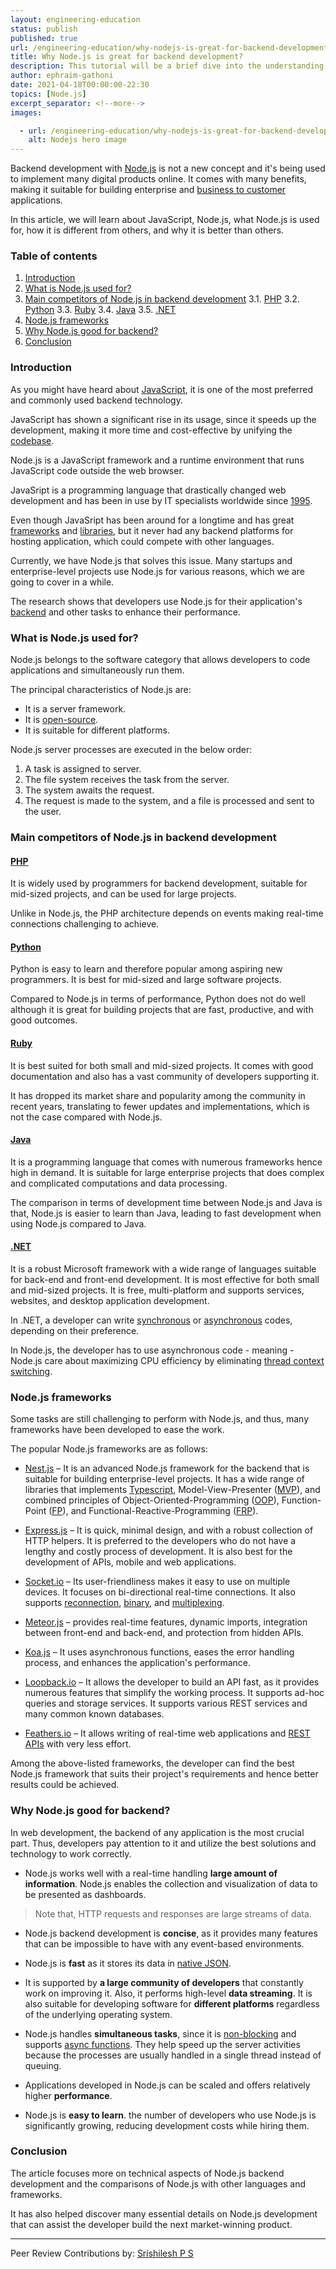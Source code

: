 ```yaml
---
layout: engineering-education
status: publish
published: true
url: /engineering-education/why-nodejs-is-great-for-backend-development/
title: Why Node.js is great for backend development?
description: This tutorial will be a brief dive into the understanding about JavaScript, Node.js, and its use in backend development.
author: ephraim-gathoni
date: 2021-04-18T00:00:00-22:30
topics: [Node.js]
excerpt_separator: <!--more-->
images:

  - url: /engineering-education/why-nodejs-is-great-for-backend-development/hero.png
    alt: Nodejs hero image
---
```

Backend development with [Node.js](https://nodejs.dev/learn) is not a new concept and it's being used to implement many digital products online. It comes with many benefits, making it suitable for building enterprise and [business to customer](https://www.biztechcs.com/blog/business-consumer-application/) applications.
<!--more-->
In this article, we will learn about JavaScript, Node.js, what Node.js is used for, how it is different from others, and why it is better than others.

### Table of contents
1. [Introduction](#introduction)
2. [What is Node.js used for?](#what-is-nodejs-used-for)
3. [Main competitors of Node.js in backend development](#main-competitors-of-nodejs-in-backend-development)
  3.1. [PHP](#php)
  3.2. [Python](#python)
  3.3. [Ruby](#ruby)
  3.4. [Java](#java)
  3.5. [.NET](#net)
4. [Node.js frameworks](#nodejs-frameworks)
5. [Why Node.js good for backend?](#why-nodejs-good-for-backend)
6. [Conclusion](#conclusion)

### Introduction
As you might have heard about [JavaScript](https://www.javascript.com/), it is one of the most preferred and commonly used backend technology.

JavaScript has shown a significant rise in its usage, since it speeds up the development, making it more time and cost-effective by unifying the [codebase](https://www.techopedia.com/definition/23962/codebase).

Node.js is a JavaScript framework and a runtime environment that runs JavaScript code outside the web browser.

JavaSript is a programming language that drastically changed web development and has been in use by IT specialists worldwide since [1995](https://auth0.com/blog/a-brief-history-of-javascript/).

Even though JavaSript has been around for a longtime and has great [frameworks](https://skillcrush.com/blog/what-is-a-javascript-framework/) and [libraries](https://www.khanacademy.org/computing/computer-programming/html-css-js/using-js-libraries-in-your-webpage/a/the-world-of-js-libraries), but it never had any backend platforms for hosting application, which could compete with other languages.

Currently, we have Node.js that solves this issue. Many startups and enterprise-level projects use Node.js for various reasons, which we are going to cover in a while.

The research shows that developers use Node.js for their application's [backend](https://www.coursereport.com/blog/front-end-development-vs-back-end-development-where-to-start) and other tasks to enhance their performance.

### What is Node.js used for?
Node.js belongs to the software category that allows developers to code applications and simultaneously run them.

The principal characteristics of Node.js are:

- It is a server framework.
- It is [open-source](https://opensource.com/resources/what-open-source).
- It is suitable for different platforms.

Node.js server processes are executed in the below order:

1. A task is assigned to server.
2. The file system receives the task from the server.
3. The system awaits the request.
4. The request is made to the system, and a file is processed and sent to the user.

### Main competitors of Node.js in backend development
#### [PHP](https://www.php.net/)
It is widely used by programmers for backend development, suitable for mid-sized projects, and can be used for large projects.

Unlike in Node.js, the PHP architecture depends on events making real-time connections challenging to achieve.

#### [Python](https://www.python.org/)
Python is easy to learn and therefore popular among aspiring new programmers. It is best for mid-sized and large software projects.

Compared to Node.js in terms of performance, Python does not do well although it is great for building projects that are fast, productive, and with good outcomes.

#### [Ruby](https://www.ruby-lang.org/en/)
It is best suited for both small and mid-sized projects. It comes with good documentation and also has a vast community of developers supporting it.

It has dropped its market share and popularity among the community in recent years, translating to fewer updates and implementations, which is not the case compared with Node.js.

#### [Java](https://www.oracle.com/java/)
It is a programming language that comes with numerous frameworks hence high in demand. It is suitable for large enterprise projects that does complex and complicated computations and data processing.

The comparison in terms of development time between Node.js and Java is that, Node.js is easier to learn than Java, leading to fast development when using Node.js compared to Java.

#### [.NET](https://dotnet.microsoft.com/)
It is a robust Microsoft framework with a wide range of languages suitable for back-end and front-end development. It is most effective for both small and mid-sized projects. It is free, multi-platform and supports services, websites, and desktop application development.

In .NET, a developer can write [synchronous](https://adrianmejia.com/asynchronous-vs-synchronous-handling-concurrency-in-javascript/) or [asynchronous](https://eloquentjavascript.net/11_async.html) codes, depending on their preference.

In Node.js, the developer has to use asynchronous code - meaning - Node.js care about maximizing CPU efficiency by eliminating [thread context switching](https://users.cs.duke.edu/~narten/110/nachos/main/node13.html).

### Node.js frameworks
Some tasks are still challenging to perform with Node.js, and thus, many frameworks have been developed to ease the work.

The popular Node.js frameworks are as follows:

- [Nest.js](https://docs.nestjs.com/) – It is an advanced Node.js framework for the backend that is suitable for building enterprise-level projects. It has a wide range of libraries that implements [Typescript](https://www.typescriptlang.org/docs/handbook/typescript-in-5-minutes.html), Model-View-Presenter ([MVP](https://medium.com/@anshul.vyas380/model-view-presenter-b7ece803203c)), and combined principles of Object-Oriented-Programming ([OOP](https://www.educative.io/blog/object-oriented-programming)), Function-Point ([FP](https://www.javatpoint.com/software-engineering-functional-point-fp-analysis)), and Functional-Reactive-Programming ([FRP](https://modernweb.com/functional-reactive-programming-in-javascript/)).

- [Express.js](https://expressjs.com/) – It is quick, minimal design, and with a robust collection of HTTP helpers. It is preferred to the developers who do not have a lengthy and costly process of development. It is also best for the development of APIs, mobile and web applications.

- [Socket.io](https://socket.io/get-started/) – Its user-friendliness makes it easy to use on multiple devices. It focuses on bi-directional real-time connections. It also supports [reconnection](https://www.npmjs.com/package/reconnecting-websocket), [binary](https://blog.takeer.com/streaming-binary-data-using-socket-io/), and [multiplexing](https://searchnetworking.techtarget.com/definition/multiplexing).

- [Meteor.js](https://guide.meteor.com/) – provides real-time features, dynamic imports, integration between front-end and back-end, and protection from hidden APIs.

- [Koa.js](https://koajs.com/#introduction) – It uses asynchronous functions, eases the error handling process, and enhances the application's performance.

- [Loopback.io](https://loopback.io/doc/en/lb4/) – It allows the developer to build an API fast, as it provides numerous features that simplify the working process. It supports ad-hoc queries and storage services. It supports various REST services and many common known databases.

- [Feathers.io](https://docs.feathersjs.com/guides/) – It allows writing of real-time web applications and [REST APIs](https://restfulapi.net/) with very less effort.

Among the above-listed frameworks, the developer can find the best Node.js framework that suits their project's requirements and hence better results could be achieved.

### Why Node.js good for backend?
In web development, the backend of any application is the most crucial part. Thus, developers pay attention to it and utilize the best solutions and technology to work correctly.

- Node.js works well with a real-time handling **large amount of information**. Node.js enables the collection and visualization of data to be presented as dashboards.
> Note that, HTTP requests and responses are large streams of data.

- Node.js backend development is **concise**, as it provides many features that can be impossible to have with any event-based environments.

- Node.js is **fast** as it stores its data in [native JSON](https://www.npmjs.com/package/native-json).

- It is supported by **a large community of developers** that constantly work on improving it. Also, it performs high-level **data streaming**. It is also suitable for developing software for **different platforms** regardless of the underlying operating system.

- Node.js handles **simultaneous tasks**, since it is [non-blocking](https://nodejs.org/en/docs/guides/blocking-vs-non-blocking/) and supports [async functions](https://developer.mozilla.org/en-US/docs/Web/JavaScript/Reference/Statements/async_function). They help speed up the server activities because the processes are usually handled in a single thread instead of queuing.

- Applications developed in Node.js can be scaled and offers relatively higher **performance**.

- Node.js is **easy to learn**. the number of developers who use Node.js is significantly growing, reducing development costs while hiring them.

### Conclusion
The article focuses more on technical aspects of Node.js backend development and the comparisons of Node.js with other languages and frameworks.

It has also helped discover many essential details on Node.js development that can assist the developer build the next market-winning product.

---
Peer Review Contributions by: [Srishilesh P S](/engineering-education/authors/srishilesh-p-s/)